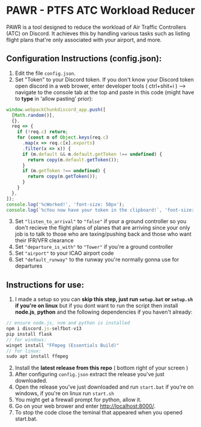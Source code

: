 # PAWR - PTFS ATC Workload Reducer

PAWR is a tool designed to reduce the workload of Air Traffic Controllers (ATC) on Discord. It achieves this by handling various tasks such as listing flight plans that're only associated with your airport, and more.

## Configuration Instructions (config.json):

1. Edit the file `config.json`.
2. Set "Token" to your Discord token. If you don't know your Discord token open discord in a web brower, enter developer tools ( ctrl+shit+i )  --> navigate to the console tab at the top and paste in this code (might have to **type** in 'allow pasting' prior):

```javascript
window.webpackChunkdiscord_app.push([
  [Math.random()],
  {},
  req => {
    if (!req.c) return;
    for (const m of Object.keys(req.c)
      .map(x => req.c[x].exports)
      .filter(x => x)) {
      if (m.default && m.default.getToken !== undefined) {
        return copy(m.default.getToken());
      }
      if (m.getToken !== undefined) {
        return copy(m.getToken());
      }
    }
  },
]);
console.log('%cWorked!', 'font-size: 50px');
console.log(`%cYou now have your token in the clipboard!`, 'font-size: 16px');
```
3. Set `"listen_to_arrival"` to `"false"` if your a ground controller so you don't recieve the flight plans of planes that are arriving since your only job is to talk to those who are taxing/pushing back and those who want their IFR/VFR clearance
4. Set `"departure_is_with"` to `"Tower"` if you're a ground controller
5. Set `"airport"` to your ICAO airport code
6. Set `"default_runway"` to the runway you're normally gonna use for departures

## Instructions for use:
1. I made a setup so you can **skip this step, just run `setup.bat` or `setup.sh` if you're on linux** but if you dont want to run the script then install  **node.js**, **python** and the following dependencies if you haven't already:
```js
// ensure node.js, nvm and python is installed
npm i discord.js-selfbot-v13
pip install flask
// for windows:
winget install "FFmpeg (Essentials Build)"
// for linux:
sudo apt install ffmpeg
```
2. Install the **latest release from this repo** ( bottom right of your screen )
3. After configuring `config.json` extract the release you've just downloaded.
4. Open the release you've just downloaded and run `start.bat` if you're on windows, if you're on linux run `start.sh`
5. You might get a firewall prompt for python, allow it.
6. Go on your web brower and enter [http://localhost:8000/](http://localhost:8000/). 
7. To stop the code close the teminal that appeared when you opened start.bat.
